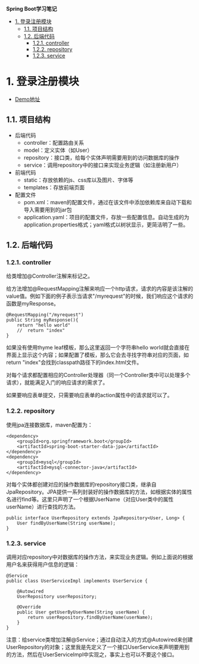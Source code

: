 
**Spring Boot学习笔记**

<!-- TOC -->

- [1. 登录注册模块](#1-登录注册模块)
    - [1.1. 项目结构](#11-项目结构)
    - [1.2. 后端代码](#12-后端代码)
        - [1.2.1. controller](#121-controller)
        - [1.2.2. repository](#122-repository)
        - [1.2.3. service](#123-service)

<!-- /TOC -->



# 1. 登录注册模块

- [Demo地址](https://github.com/YangShaw/SpringBootLearning/tree/master/springbootlogin)

## 1.1. 项目结构
- 后端代码
    - controller：配置路由关系
    - model：定义实体（如User）
    - repository：接口类，给每个实体声明需要用到的访问数据库的操作
    - service：调用repository中的接口来实现业务逻辑（如注册新用户）
- 前端代码
    - static：存放依赖的js、css库以及图片、字体等
    - templates：存放前端页面
- 配置文件
    - pom.xml：maven的配置文件，通过在该文件中添加依赖库来自动下载和导入需要用到的jar包
    - application.yaml：项目的配置文件，存放一些配置信息。自动生成的为application.properties格式；yaml格式以树状显示，更简洁明了一些。

## 1.2. 后端代码

### 1.2.1. controller
给类增加@Controller注解来标记之。

给方法增加@RequestMapping注解来响应一个http请求，请求的内容是该注解的value值。例如下面的例子表示当请求"/myrequest"的时候，我们响应这个请求的函数是myResponse。
```
@RequestMapping("/myrequest")
public String myResponse(){
    return "hello world"
    //  return "index"
}
```

如果没有使用thyme leaf模板，那么这里返回一个字符串hello world就会直接在界面上显示这个内容；如果配置了模板，那么它会去寻找字符串对应的页面，如return "index"会找到classpath路径下的index.html文件。

对每个请求都配置相应的Controller处理器（同一个Controller类中可以处理多个请求），就能满足入门的响应请求的需求了。

如果要响应表单提交，只需要响应表单的action属性中的请求就可以了。

### 1.2.2. repository
使用jpa连接数据库，maven配置为：
```
<dependency>
    <groupId>org.springframework.boot</groupId>
    <artifactId>spring-boot-starter-data-jpa</artifactId>
</dependency>
<dependency>
    <groupId>mysql</groupId>
    <artifactId>mysql-connector-java</artifactId>
</dependency>
```

对每个实体都创建对应的操作数据库的repository接口类，继承自JpaRepository。JPA提供一系列封装好的操作数据库的方法，如根据实体的属性名进行find等。这里只声明了一个根据UserName（对应User类中的属性userName）进行查找的方法。
```
public interface UserRepository extends JpaRepository<User, Long> {
    User findByUserName(String userName);
}
```

### 1.2.3. service
调用对应repository中对数据库的操作方法，来实现业务逻辑。例如上面说的根据用户名来获得用户信息的逻辑：
```
@Service
public class UserServiceImpl implements UserService {

    @Autowired
    UserRepository userRepository;

    @Override
    public User getUserByUserName(String userName) {
        return userRepository.findByUserName(userName);
    }
}
```
注意：给service类增加注解@Service；通过自动注入的方式@Autowired来创建UserRepository的对象；这里我是先定义了一个接口UserService来声明要用到的方法，然后在UserServiceImpl中实现之，事实上也可以不要这个接口。





